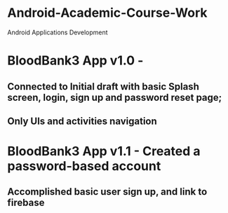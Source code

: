 # Android-Academic-Course-Work
Android Applications Development

# BloodBank3 App v1.0 - 
## Connected to Initial draft with basic Splash screen, login, sign up and password reset page; 
##                      Only UIs and activities navigation
# BloodBank3 App v1.1 - Created a password-based account
##                    Accomplished basic user sign up, and link to firebase  

